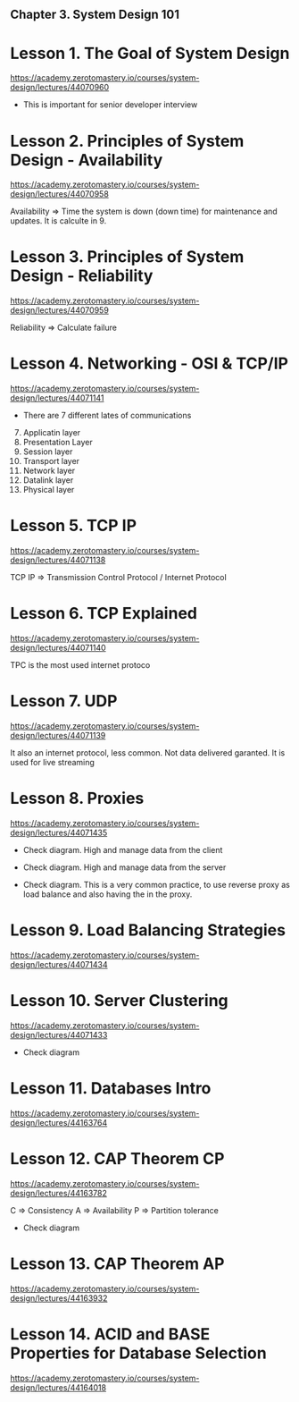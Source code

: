 ## Chapter 3. System Design 101

# Lesson 1. The Goal of System Design

https://academy.zerotomastery.io/courses/system-design/lectures/44070960

- This is important for senior developer interview

# Lesson 2. Principles of System Design - Availability

https://academy.zerotomastery.io/courses/system-design/lectures/44070958

Availability => Time the system is down (down time) for maintenance and updates. It is calculte in 9.

# Lesson 3. Principles of System Design - Reliability

https://academy.zerotomastery.io/courses/system-design/lectures/44070959

Reliability => Calculate failure

# Lesson 4. Networking - OSI & TCP/IP

https://academy.zerotomastery.io/courses/system-design/lectures/44071141

- There are 7 different lates of communications

7. Applicatin layer
8. Presentation Layer
9. Session layer
10. Transport layer
11. Network layer
12. Datalink layer
13. Physical layer

# Lesson 5. TCP IP

https://academy.zerotomastery.io/courses/system-design/lectures/44071138

TCP IP => Transmission Control Protocol / Internet Protocol

# Lesson 6. TCP Explained

https://academy.zerotomastery.io/courses/system-design/lectures/44071140

TPC is the most used internet protoco

# Lesson 7. UDP

https://academy.zerotomastery.io/courses/system-design/lectures/44071139

It also an internet protocol, less common. Not data delivered garanted. It is used for live streaming

# Lesson 8. Proxies

https://academy.zerotomastery.io/courses/system-design/lectures/44071435

- Check <forward proxy> diagram. High and manage data from the client

- Check <reverse proxy> diagram. High and manage data from the server

- Check <reverse proxy-load balance> diagram. This is a very common practice, to use reverse proxy as load balance and also having the <cache> in the proxy.

# Lesson 9. Load Balancing Strategies

https://academy.zerotomastery.io/courses/system-design/lectures/44071434

# Lesson 10. Server Clustering

https://academy.zerotomastery.io/courses/system-design/lectures/44071433

- Check <server clustering> diagram

# Lesson 11. Databases Intro

https://academy.zerotomastery.io/courses/system-design/lectures/44163764

# Lesson 12. CAP Theorem CP

https://academy.zerotomastery.io/courses/system-design/lectures/44163782

C => Consistency
A => Availability
P => Partition tolerance

- Check <CAP Theorem> diagram

# Lesson 13. CAP Theorem AP

https://academy.zerotomastery.io/courses/system-design/lectures/44163932

# Lesson 14. ACID and BASE Properties for Database Selection

https://academy.zerotomastery.io/courses/system-design/lectures/44164018
